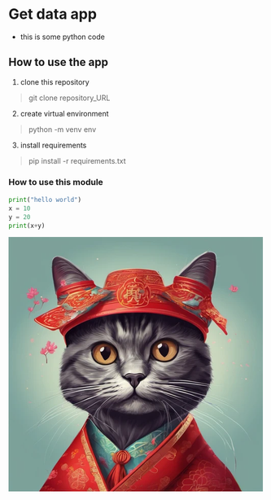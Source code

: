 # Get data app
* this is some python code

## How to use the app
1. clone this repository
> git clone repository_URL
2. create virtual environment
> python -m venv env
3. install requirements
> pip install -r requirements.txt

### How to use this module
```py
print("hello world")
x = 10
y = 20
print(x+y)
```

![Screenshot of a comment on a GitHub issue showing an image, added in the Markdown, of an Octocat smiling and raising a tentacle.](./picture/medium.webp)